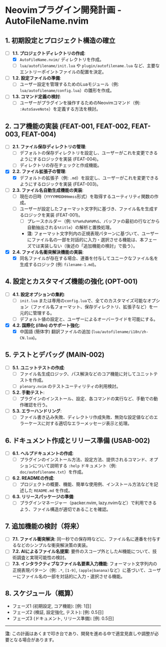# Neovimプラグイン開発計画 - AutoFileName.nvim

## 1. 初期設定とプロジェクト構造の確立

*   [ ] **1.1. プロジェクトディレクトリの作成**:
    *   [x] `AutoFileName.nvim/` ディレクトリを作成。
    *   [ ] `lua/autofilename/init.lua` や `plugin/autofilename.lua` など、主要なエントリーポイントファイルの配置を決定。
*   [ ] **1.2. 設定ファイルの準備**:
    *   [ ] ユーザー設定を管理するためのLuaモジュール（例: `lua/autofilename/config.lua`）の雛形を作成。
*   [ ] **1.3. コマンド定義の検討**:
    *   [ ] ユーザーがプラグインを操作するためのNeovimコマンド（例: `:AutoSaveNote`）を定義する方法を検討。

## 2. コア機能の実装 (FEAT-001, FEAT-002, FEAT-003, FEAT-004)

*   [ ] **2.1. ファイル保存ディレクトリの管理**:
    *   [ ] デフォルトの保存ディレクトリを設定し、ユーザーがこれを変更できるようにするロジックを実装 (FEAT-004)。
    *   [ ] ディレクトリの存在チェックと作成機能。
*   [x] **2.2. ファイル拡張子の管理**:
    *   [x] デフォルトの拡張子（例: `.md`）を設定し、ユーザーがこれを変更できるようにするロジックを実装 (FEAT-003)。
*   [ ] **2.3. ファイル名自動生成機能の実装**:
    *   [ ] 現在の日時（`YYYYMMDDHHmmss`形式）を取得するユーティリティ関数の作成。
    *   [ ] ユーザーが設定したフォーマット文字列に基づき、ファイル名を生成するロジックを実装 (FEAT-001)。
        *   [ ] プレースホルダー（例: `%Y%m%d%H%M%S`、バッファの最初の行などから自動抽出される`%title`）の解析と置換処理。
        *   **注**: フォーマット文字列内の正規表現パターンに基づいて、ユーザーにファイル名の一部を対話的に入力・選択させる機能は、本フェーズでは実装しない（後述の「追加機能の検討」で扱う）。
*   [x] **2.4. ファイル名衝突解決機能の実装**:
    *   [x] 同名ファイルが存在する場合、連番を付与してユニークなファイル名を生成するロジック (例: `filename-1.md`)。

## 4. 設定とカスタマイズ機能の強化 (OPT-001)

*   [ ] **4.1. 設定オプションの集約**:
    *   [ ] `init.lua` または専用の`config.lua`で、全てのカスタマイズ可能なオプション（ファイル名フォーマット、保存ディレクトリ、拡張子など）を一元的に管理する。
    *   [ ] デフォルト値の設定と、ユーザーによるオーバーライドを可能にする。
*   [x] **4.2. 国際化 (i18n) のサポート強化**:
    *   [x] 中国語 (簡体字) 翻訳ファイルの追加 (`lua/autofilename/i18n/zh-CN.lua`)。

## 5. テストとデバッグ (MAIN-002)

*   [ ] **5.1. ユニットテストの作成**:
    *   [ ] ファイル名生成ロジック、パス解決などのコア機能に対してユニットテストを作成。
    *   [ ] `plenary.nvim` のテストユーティリティの利用検討。
*   [ ] **5.2. 手動テスト**:
    *   [ ] プラグインのインストール、設定、各コマンドの実行など、手動での動作確認を行う。
*   [ ] **5.3. エラーハンドリング**:
    *   [ ] ファイル書き込み失敗、ディレクトリ作成失敗、無効な設定値などのエラーケースに対する適切なエラーメッセージ表示と処理。

## 6. ドキュメント作成とリリース準備 (USAB-002)

*   [ ] **6.1. ヘルプドキュメントの作成**:
    *   [ ] プラグインのインストール方法、設定方法、提供されるコマンド、オプションについて説明する `:help` ドキュメント（例: `doc/autofilename.txt`）を作成。
*   [ ] **6.2. READMEの作成**:
    *   [ ] プロジェクトの概要、機能、簡単な使用例、インストール方法などを記述した `README.md` を作成。
*   [ ] **6.3. リリースパッケージの準備**:
    *   [ ] プラグインマネージャー（packer.nvim, lazy.nvimなど）で利用できるよう、ファイル構造が適切であることを確認。

## 7. 追加機能の検討（将来）

*   [ ] **7.1. ファイル衝突解決**: 同一秒での保存時などに、ファイル名に連番を付与するなどのシンプルな衝突解決策の実装。
*   [ ] **7.2. AIによるファイル名提案**: 要件のスコープ外としたAI機能について、技術調査と実現可能性の検討。
*   [ ] **7.3. インタラクティブなファイル名要素入力機能**: フォーマット文字列内の正規表現パターン（例: `.*`, `[1-9]`, `(apple|banana)`など）に基づいて、ユーザーにファイル名の一部を対話的に入力・選択させる機能。

## 8. スケジュール（概算）

*   フェーズ1 (初期設定, コア機能): [例: 1日]
*   フェーズ2 (検証, 設定強化, テスト): [例: 0.5日]
*   フェーズ3 (ドキュメント, リリース準備): [例: 0.5日]

---
**注**: この計画はあくまで叩き台であり、開発を進める中で適宜見直しや調整が必要となる場合があります。
